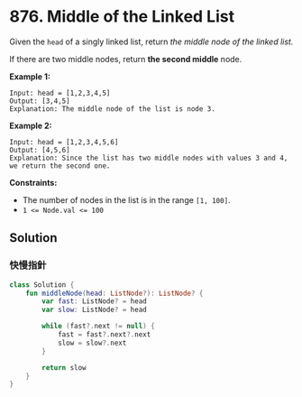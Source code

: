# 876. Middle of the Linked List

Given the `head` of a singly linked list, return *the middle node of the linked list.*

If there are two middle nodes, return **the second middle** node.

**Example 1:**
```
Input: head = [1,2,3,4,5]
Output: [3,4,5]
Explanation: The middle node of the list is node 3.
```

**Example 2:**
```
Input: head = [1,2,3,4,5,6]
Output: [4,5,6]
Explanation: Since the list has two middle nodes with values 3 and 4, we return the second one.
```

**Constraints:**

- The number of nodes in the list is in the range `[1, 100]`.
- `1 <= Node.val <= 100`

## Solution
### 快慢指針
```kotlin
class Solution {
    fun middleNode(head: ListNode?): ListNode? {
        var fast: ListNode? = head
        var slow: ListNode? = head

        while (fast?.next != null) {
            fast = fast?.next?.next
            slow = slow?.next
        }

        return slow
    }
}
```